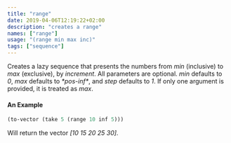 ```yaml
---
title: "range"
date: 2019-04-06T12:19:22+02:00
description: "creates a range"
names: ["range"]
usage: "(range min max inc)"
tags: ["sequence"]
---
```

Creates a lazy sequence that presents the numbers from *min* (inclusive) to *max* (exclusive), by *increment*. All parameters are optional. *min* defaults to _0_, *max* defaults to _\*pos-inf\*_, and *step* defaults to _1_. If only one argument is provided, it is treated as *max*.

#### An Example

~~~scheme
(to-vector (take 5 (range 10 inf 5)))
~~~

Will return the vector _[10 15 20 25 30]_.
